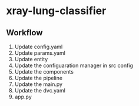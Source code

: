# xray-lung-classifier
## Workflow
1. Update config.yaml
2. Update params.yaml
3. Update entity
4. Update the configuaration manager in src config
5. Update the components
6. Update the pipeline
7. Update the main.py
8. Update the dvc.yaml
9. app.py

